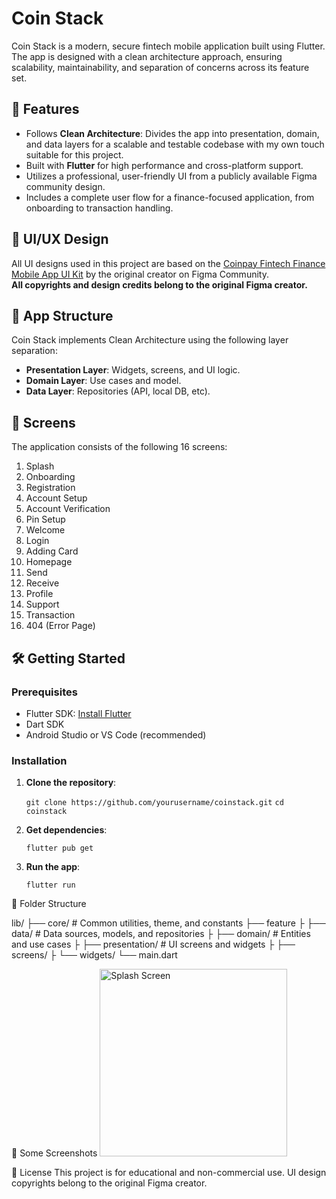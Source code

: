 # Coin Stack

Coin Stack is a modern, secure fintech mobile application built using Flutter. The app is designed with a clean architecture approach, ensuring scalability, maintainability, and separation of concerns across its feature set.

## 🚀 Features

- Follows **Clean Architecture**: Divides the app into presentation, domain, and data layers for a scalable and testable codebase with my own touch suitable for this project.
- Built with **Flutter** for high performance and cross-platform support.
- Utilizes a professional, user-friendly UI from a publicly available Figma community design.
- Includes a complete user flow for a finance-focused application, from onboarding to transaction handling.

## 📱 UI/UX Design

All UI designs used in this project are based on the [Coinpay Fintech Finance Mobile App UI Kit](https://www.figma.com/community/file/1195417779279692347/coinpay-fintech-finance-mobile-app-ui-kit-community) by the original creator on Figma Community.  
**All copyrights and design credits belong to the original Figma creator.**

## 🧱 App Structure

Coin Stack implements Clean Architecture using the following layer separation:

- **Presentation Layer**: Widgets, screens, and UI logic.
- **Domain Layer**: Use cases and model.
- **Data Layer**: Repositories (API, local DB, etc).

## 📄 Screens

The application consists of the following 16 screens:

1. Splash  
2. Onboarding  
3. Registration  
4. Account Setup  
5. Account Verification  
6. Pin Setup  
7. Welcome  
8. Login  
9. Adding Card  
10. Homepage  
11. Send  
12. Receive  
13. Profile  
14. Support  
15. Transaction  
16. 404 (Error Page)

## 🛠️ Getting Started

### Prerequisites

- Flutter SDK: [Install Flutter](https://flutter.dev/docs/get-started/install)
- Dart SDK
- Android Studio or VS Code (recommended)

### Installation

1. **Clone the repository**:

   `git clone https://github.com/yourusername/coinstack.git`
   `cd coinstack`

2. **Get dependencies**:
    
    `flutter pub get`

3. **Run the app**:

    `flutter run`

📂 Folder Structure

lib/
    ├── core/      # Common utilities, theme, and constants
    ├── feature
    ├       ├── data/     # Data sources, models, and repositories
    ├       ├── domain/    # Entities and use cases
    ├       ├── presentation/      # UI screens and widgets
    ├                  ├── screens/
    ├                  └── widgets/
    └── main.dart

📸 Some Screenshots
<img src="screenshots/splash.png" alt="Splash Screen" width="300"/>

<!-- ![Login](screenshots/login.png)
![Signup](screenshots/sighup.png)
![OTP](screenshots/otp.png)
![Dashboard](screenshots/dashboard.png)
![History](screenshots/history.png)
![Support](screenshots/support.png)
![Profile](screenshots/profile.png) -->


📜 License
This project is for educational and non-commercial use. UI design copyrights belong to the original Figma creator.